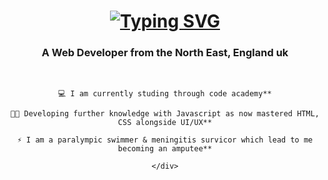 <h1 align="center"> 
 <a href="https://git.io/typing-svg"><img src="https://readme-typing-svg.herokuapp.com?font=Fira+Code&weight=500&size=25&pause=1000&color=B729F7&center=true&vCenter=true&random=false&width=435&lines=Hi+I+am+Lyndon+Longhorne+%F0%9F%91%8B" alt="Typing SVG" /></a>
</h1>

<h3 align="center">A Web Developer from the North East, England uk</h3>

<br/> 

<div align="center">

    💻 I am currently studing through code academy**

    👩‍💻 Developing further knowledge with Javascript as now mastered HTML, CSS alongside UI/UX**

    ⚡ I am a paralympic swimmer & meningitis survicor which lead to me becoming an amputee**

    </div>


